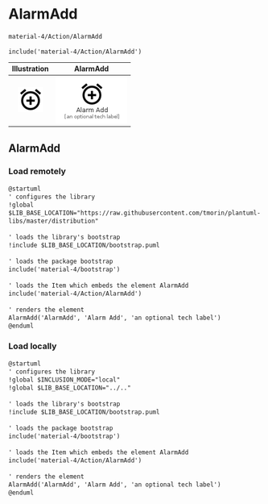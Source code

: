 # AlarmAdd


```text
material-4/Action/AlarmAdd
```

```text
include('material-4/Action/AlarmAdd')
```



| Illustration | AlarmAdd |
| :---: | :---: |
| ![illustration for Illustration](../../material-4/Action/AlarmAdd.png) | ![illustration for AlarmAdd](../../material-4/Action/AlarmAdd.Local.png) |




## AlarmAdd

### Load remotely
```plantuml
@startuml
' configures the library
!global $LIB_BASE_LOCATION="https://raw.githubusercontent.com/tmorin/plantuml-libs/master/distribution"

' loads the library's bootstrap
!include $LIB_BASE_LOCATION/bootstrap.puml

' loads the package bootstrap
include('material-4/bootstrap')

' loads the Item which embeds the element AlarmAdd
include('material-4/Action/AlarmAdd')

' renders the element
AlarmAdd('AlarmAdd', 'Alarm Add', 'an optional tech label')
@enduml
```

### Load locally
```plantuml
@startuml
' configures the library
!global $INCLUSION_MODE="local"
!global $LIB_BASE_LOCATION="../.."

' loads the library's bootstrap
!include $LIB_BASE_LOCATION/bootstrap.puml

' loads the package bootstrap
include('material-4/bootstrap')

' loads the Item which embeds the element AlarmAdd
include('material-4/Action/AlarmAdd')

' renders the element
AlarmAdd('AlarmAdd', 'Alarm Add', 'an optional tech label')
@enduml
```

